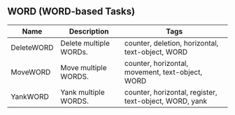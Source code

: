 ## WORD (WORD-based Tasks)
| Name | Description | Tags
| --- | -------- | -------- |
|DeleteWORD | Delete multiple WORDs. | counter, deletion, horizontal, text-object, WORD |
|MoveWORD | Move multiple WORDS. | counter, horizontal, movement, text-object, WORD |
|YankWORD | Yank multiple WORDS. | counter, horizontal, register, text-object, WORD, yank |